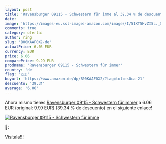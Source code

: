 ```yaml
---
layout: post
title: 'Ravensburger 09115 - Schwestern für imme al 39.34 % de descuento'
date: 
image: 'https://images-eu.ssl-images-amazon.com/images/I/51XT5HvZI5L._SL200_.jpg'
comments: true
category: ofertas
author: ring
slug: 'B00KAAF0X2-de'
actualPrice: 6.06 EUR
currency: EUR
price: 6.06
comparePrice: 9.99 EUR
prodname: 'Ravensburger 09115 - Schwestern für immer'
country: 'de'
flag: '🇩🇪'
buyurl: 'https://www.amazon.de/dp/B00KAAF0X2/?tag=tolees0ca-21'
descuento: '39.34'
average: '6.06'
---
```


Ahora mismo tienes [Ravensburger 09115 - Schwestern für immer](https://www.amazon.de/dp/B00KAAF0X2/?tag=tolees0ca-21) a 6.06 EUR (original: 9.99 EUR) (39.34 %  de descuento) en el siguiente enlace!

[![Ravensburger 09115 - Schwestern für imme](https://images-eu.ssl-images-amazon.com/images/I/51XT5HvZI5L._SL200_.jpg)](https://www.amazon.de/dp/B00KAAF0X2/?tag=tolees0ca-21)

🔎:


[Visítala!!!](https://www.amazon.de/dp/B00KAAF0X2/?tag=tolees0ca-21)
